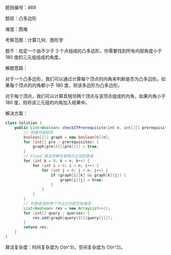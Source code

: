题目编号：469

题目：凸多边形

难度：困难

考察范围：计算几何、图形学

题干：给定一个由不少于 3 个点组成的凸多边形，你需要找到所有内部角度小于 180 度的三元组组成的角度。 

解题思路： 

对于一个凸多边形，我们可以通过计算每个顶点的内角来判断是否为凸多边形。如果每个顶点的内角都小于 180 度，则该多边形为凸多边形。

对于每个顶点，我们可以计算其相邻两个顶点与该顶点组成的内角，如果内角小于 180 度，则将该三元组的内角加入结果中。

解决方案：

```java
class Solution {
    public List<Boolean> checkIfPrerequisite(int n, int[][] prerequisites, int[][] queries) {
        // 构建邻接矩阵
        boolean[][] graph = new boolean[n][n];
        for (int[] pre : prerequisites) {
            graph[pre[0]][pre[1]] = true;
        }
        // Floyd 算法求解任意两点之间的路径
        for (int k = 0; k < n; k++) {
            for (int i = 0; i < n; i++) {
                for (int j = 0; j < n; j++) {
                    if (graph[i][k] && graph[k][j]) {
                        graph[i][j] = true;
                    }
                }
            }
        }
        // 判断查询的两个节点之间是否有路径
        List<Boolean> res = new ArrayList<>();
        for (int[] query : queries) {
            res.add(graph[query[0]][query[1]]);
        }
        return res;
    }
}
```

算法复杂度：时间复杂度为 O(n^3)，空间复杂度为 O(n^2)。
